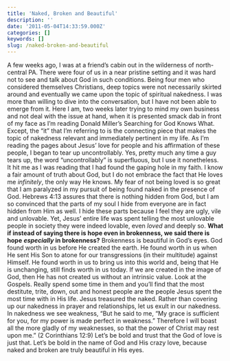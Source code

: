 ```yaml
---
title: 'Naked, Broken and Beautiful'
description: ''
date: '2011-05-04T14:33:59.000Z'
categories: []
keywords: []
slug: /naked-broken-and-beautiful
---
```

A few weeks ago, I was at a friend’s cabin out in the wilderness of north-central PA. There were four of us in a near pristine setting and it was hard not to see and talk about God in such conditions. Being four men who considered themselves Christians, deep topics were not necessarily skirted around and eventually we came upon the topic of spiritual nakedness. I was more than willing to dive into the conversation, but I have not been able to emerge from it.
Here I am, two weeks later trying to mind my own business and not deal with the issue at hand, when it is presented smack dab in front of my face as I’m reading Donald Miller’s Searching for God Knows What. Except, the “it” that I’m referring to is the connecting piece that makes the topic of nakedness relevant and immediately pertinent in my life. As I’m reading the pages about Jesus’ love for people and his affirmation of these people, I began to tear up uncontrollably. Yes, pretty much any time a guy tears up, the word “uncontrollably” is superfluous, but I use it nonetheless. It hit me as I was reading that I had found the gaping hole in my faith. I know a fair amount of truth about God, but I do not embrace the fact that He loves me _infinitely_, the only way He knows.
My fear of not being loved is so great that I am paralyzed in my pursuit of being found naked in the presence of God. Hebrews 4:13 assures that there is nothing hidden from God, but I am so convinced that the parts of my soul I hide from everyone are in fact hidden from Him as well. I hide these parts because I feel they are ugly, vile and unlovable. Yet, Jesus’ entire life was spent telling the most unlovable people in society they were indeed lovable, even _loved_ and deeply so.
**What if instead of saying there is hope even in brokenness, we said there is hope** **_especially_ in brokenness?**
Brokenness is beautiful in God’s eyes. God found worth in us before He created the earth. He found worth in us when He sent His Son to atone for our transgressions (in their multitude) against Himself. He found worth in us to bring us into this world and, being that He is unchanging, still finds worth in us today. If we are created in the image of God, then He has not created us without an intrinsic value. Look at the Gospels. Really spend some time in them and you’ll find that the most destitute, trite, down, out and honest people are the people Jesus spent the most time with in His life. Jesus treasured the naked.
Rather than covering up our nakedness in prayer and relationships, let us exult in our nakedness. In nakedness we see weakness, “But he said to me, “My grace is sufficient for you, for my power is made perfect in weakness.” Therefore I will boast all the more gladly of my weaknesses, so that the power of Christ may rest upon me.” (2 Corinthians 12:9) Let’s be bold and trust that the God of love is just that. Let’s be bold in the name of God and His crazy love, because naked and broken are truly beautiful in His eyes.
